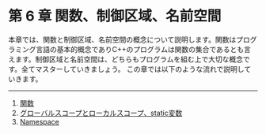 # 第 6 章 関数、制御区域、名前空間

本章では、関数と制御区域、名前空間の概念について説明します。関数はプログラミング言語の基本的概念でありC++のプログラムは関数の集合であるとも言えます。制御区域と名前空間は、どちらもプログラムを組む上で大切な概念です。全てマスターしていきましょう。
この章では以下のような流れで説明していきます。

-----------

1. [関数](/Chap6/61-関数.md)
2. [グローバルスコープとローカルスコープ、static変数](/Chap6/62-グローバルスコープとローカルスコープ、static変数.md)
3. [Namespace](/Chap6/63-namespace.md)